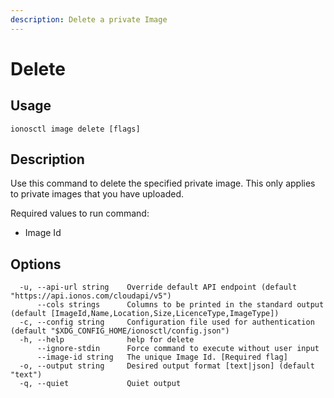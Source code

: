 ```yaml
---
description: Delete a private Image
---
```


# Delete

## Usage

```text
ionosctl image delete [flags]
```

## Description

Use this command to delete the specified private image. This only applies to private images that you have uploaded.

Required values to run command:

* Image Id

## Options

```text
  -u, --api-url string    Override default API endpoint (default "https://api.ionos.com/cloudapi/v5")
      --cols strings      Columns to be printed in the standard output (default [ImageId,Name,Location,Size,LicenceType,ImageType])
  -c, --config string     Configuration file used for authentication (default "$XDG_CONFIG_HOME/ionosctl/config.json")
  -h, --help              help for delete
      --ignore-stdin      Force command to execute without user input
      --image-id string   The unique Image Id. [Required flag]
  -o, --output string     Desired output format [text|json] (default "text")
  -q, --quiet             Quiet output
```

